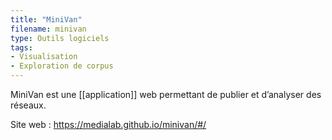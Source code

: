 ```yaml
---
title: "MiniVan"
filename: minivan
type: Outils logiciels
tags:
- Visualisation
- Exploration de corpus
---
```


MiniVan est une [[application]] web permettant de publier et d’analyser des réseaux.

Site web : <https://medialab.github.io/minivan/#/>


